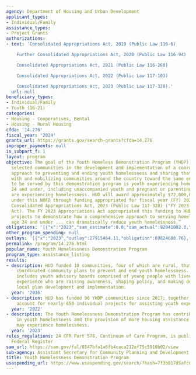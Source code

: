 ```yaml
---
agency: Department of Housing and Urban Development
applicant_types:
- Individual/Family
assistance_types:
- Project Grants
authorizations:
- text: 'Consolidated Appropriations Act, 2019 (Public Law 116-6)

    Further Consolidated Appropriations Act, 2020 (Public Law 116-94)

    Consolidated Appropriations Act, 2021 (Public Law 116-260)

    Consolidated Appropriations Act, 2022 (Public Law 117-103)

    Consolidated Appropriations Act, 2023 (Public Law 117-328).'
  url: null
beneficiary_types:
- Individual/Family
- Youth (16-21)
categories:
- Housing - Cooperatives, Rental
- Housing - Rural Housing
cfda: '14.276'
fiscal_year: '2024'
grants_url: https://grants.gov/search-grants?cfda=14.276
improper_payments: null
is_subpart_f: 1
layout: program
objective: The goal of the Youth Homeless Demonstration Program (YHDP) is to support
  selected communities in the development and implementation of a coordinated community
  approach to preventing and ending youth homelessness and sharing that experience
  with and mobilizing communities around the country toward the same end. The population
  to be served by this demonstration program is youth experiencing homelessness, age
  24 and under, including unaccompanied youth and pregnant or parenting youth who
  are experiencing homelessness. HUD will award approximately $72,000,000 in YHDP
  under this NOFO through funding appropriated for fiscal year (FY) 2023 through the
  Consolidated Appropriations Act, 2023 (Public Law 117-328) ("FY 2023 Appropriations
  Act). The FY 2023 Appropriations Act appropriated this funding to HUD "to implement
  projects to demonstrate how a comprehensive approach to serving homeless youth,
  age 24 and under ... can dramatically reduce youth homelessness.”
obligations: '[{"x":"2023","sam_estimate":0.0,"sam_actual":92041882.0,"usa_spending_actual":67424987.95},{"x":"2024","sam_estimate":0.0,"sam_actual":123881123.0,"usa_spending_actual":111294174.62},{"x":"2025","sam_estimate":0.0,"sam_actual":72000000.0,"usa_spending_actual":3991525.0}]'
other_program_spending: null
outlays: '[{"x":"2023","outlay":27915464.11,"obligation":69824680.76},{"x":"2024","outlay":2144921.09,"obligation":115113980.0},{"x":"2025","outlay":0.0,"obligation":3991525.0}]'
permalink: /program/14.276.html
popular_name: Youth Homelessness Demonstration Program
program_type: assistance_listing
results:
- description: HUD funded 10 communities, four of which are rural, that developed
    coordinated community plans to prevent and end youth homelessness.  The strategy
    includes youth advisory boards comprised of young people with lived homelessness
    experience who are raising awareness, shaping policy, and making decisions on
    local plan development and implementation.
  year: '2016'
- description: HUD has funded 96 YHDP communities since 2017; together, these communities
    account for nearly 650 individual projects for assisting youth experiencing homelessness.
  year: '2022'
- description: The Youth Homelessness Demonstration Program has contributed to a reduction
    in youth homelessness and the provision of more housing assistance for youth that
    may experience homelessness.
  year: '2023'
rules_regulations: 24 CFR Part 578, Continuum of Care Program, is published in the
  Federal Register
sam_url: https://sam.gov/fal/8547bfa1a6fb4caca212ef75c5919b02/view
sub-agency: Assistant Secretary for Community Planning and Development
title: Youth Homelessness Demonstration Program
usaspending_url: https://www.usaspending.gov/search/?hash=7f3b817d5afc09e5af6b25825d7ad422
---
```

